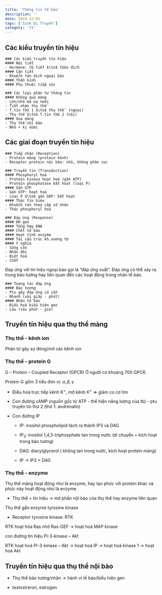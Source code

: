 ```yaml
---
title: 'Thông tin tế bào'
description: ''
date: 2024-12-01
tags: ['Sinh Di Truyền']
category: 'Y1'
---
```


## Các kiểu truyền tín hiệu

```markmap
### Các kiểu truyền tín hiệu
#### Nội tiết
- Hormone: tb tiết $\to$ tbào đích
#### Cận tiết
- Khuếch tán dịch ngoại bào
#### Thần kinh
#### Phụ thuộc tiếp xúc
```

```markmap
### Các loại phân tử thông tin
#### Không qua màng
- Lớn/nhỏ mà ưa nước
- Tiết nhận thụ thể
- T.tin thứ 1 $\to$ thụ thể  (ngoại)
- Thụ thể $\to$ T.tin thứ 2 (nội)
#### Qua màng
- Thụ thể nội bào
- Nhỏ + kị nước
```

## Các giai đoạn truyền tín hiệu

```markmap
### Tiếp nhận (Reception)
- Protein màng (protein kênh)
- Receptor protein nội bào: nhỏ, không phân cực
```

```markmap
### Truyền tin (Transduction)
#### Phosphoryl hoá
- Protein kinase hoạt hoá (gắn ATP)
- Protein phosphatase bất hoạt (loại P)
#### Gắn GTP
- Gắn GTP: hoạt hoá
- Loại P $\to$ gắn GDP: bất hoạt
#### Thác tín hiệu
- Khuếch tán theo cấp số nhân
- Thác phosphoryl hoá
```

```markmap
### Đáp ứng (Response)
#### ĐH gen
#### Tổng hợp DNA
#### Chết tế bào
#### Hoạt tính enzyme
#### Tái cấu trúc kh.xương tb
#### Ý nghĩa
- Sống còn
- Nhân đôi
- Biệt hoá
- Chết
```

Đáp ứng với tín hiệu ngoại bào gọi là “đáp ứng xuất”.
Đáp ứng có thể xảy ra trong bào tương hay liên quan đến các hoạt động trong nhân tế bào.

```markmap
### Tương tác đáp ứng
#### Bào tương
- Ptu gây đáp ứng có sẵn
- Nhanh (vài giây - phút)
#### Nhân tế bào
- Điều hoà biểu hiện gen
- Lâu (vài phút - giờ)
```

## Truyền tín hiệu qua thụ thể màng

### Thụ thế - kênh ion

Phân tử gây sự đóng/mở các kênh ion

### Thụ thế - protein G

G – Protein – Coupled Receptor (GPCR)
Ở người có khoảng 700 GPCR.

Protein G gồm 3 tiểu đơn vị: $\alpha, \beta, \gamma$

* Điều hoà trực tiếp kênh K<sup>+</sup>, mở kênh K<sup>+</sup> => giảm co cơ tim

* Con đường cAMP (nguồn gốc từ ATP - thể hiện năng lượng của tb) - ptu truyền tin thứ 2 (thứ 1: andrenalin)

* Con đường IP
  
  * IP: inositol phospholipid tách ra thành IP3 và DAG
  
  * IP<sub>3</sub>: inositol 1,4,5-triphosphate tan trong nước (di chuyển + kích hoạt trong bào tương)
  
  * DAG: diacylglycerol ( không tan trong nước, kích hoạt protein màng)
  
  * IP → IP3 + DAG

### Thụ thể - enzyme

Thụ thể màng hoạt động như là enzyme, hay tạo phức với protein khác và phức này hoạt động như là enzyme.

* Thụ thể + tín hiệu → mở phần nội bào của thụ thể hay enzyme liên quan

Thụ thể gắn enzyme tyrosine kinase

* Receptor tyrosine kinase: RTK

RTK hoạt hóa Ras nhờ Ras-GEF $\to$ hoạt hoá MAP kinase

con đường tín hiệu PI-3-kinase – Akt

RTK hoạt hoá PI-3-kinase – Akt $\to$ hoạt hoá IP $\to$ hoạt hoá kinase 1 $\to$ hoạt hoá Akt

## Truyền tín hiệu qua thụ thể nội bào

- Thụ thể bào tương/nhân $\to$ hành vi tế bào/biểu hiện gen

- testostreron, estrogen
